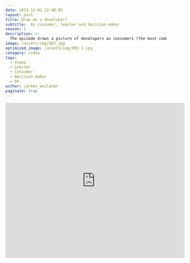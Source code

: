 ```yaml
---
date: 2019-12-01 12:48:05
layout: post
title: Draw me a developer!
subtitle:  As consumer, learner and decision maker
season: 1
description: >-
  The episode draws a picture of developers as consumers (the most common approach), as learners (continuos learners) and as decision makers (more than ever)
image: /assets/img/003.jpg
optimized_image: /assets/img/003-1.jpg
category: video
tags:
  - Video
  - Learner
  - Consumer
  - Decision maker
  - DX
author: jarkko_moilanen
paginate: true
---
```


<iframe width="560" height="485" src="https://www.youtube.com/embed/3LIYYVHEjPk" frameborder="0" allow="accelerometer; autoplay; encrypted-media; gyroscope; picture-in-picture" allowfullscreen></iframe>
